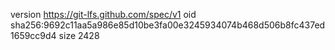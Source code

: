 version https://git-lfs.github.com/spec/v1
oid sha256:9692c11aa5a986e85d10be3fa00e3245934074b468d506b8fc437ed1659cc9d4
size 2428
